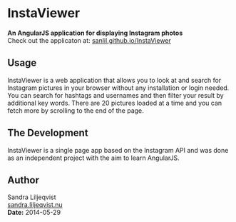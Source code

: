 # InstaViewer
**An AngularJS application for displaying Instagram photos**  
Check out the applicaton at: [sanlil.github.io/InstaViewer](http://sanlil.github.io/InstaViewer)

Usage
------
InstaViewer is a web application that allows you to look at and search for Instagram pictures in your browser without any installation or login needed. You can search for hashtags and usernames and then filter your result by additional key words. There are 20 pictures loaded at a time and you can fetch more by scrolling to the end of the page.

The Development
------
InstaViewer is a single page app based on the Instagram API and was done as an independent project with the aim to learn AngularJS. 

Author
------
Sandra Liljeqvist  
[sandra.liljeqvist.nu](http://sandra.liljeqvist.nu)  
**Date:** 2014-05-29  
